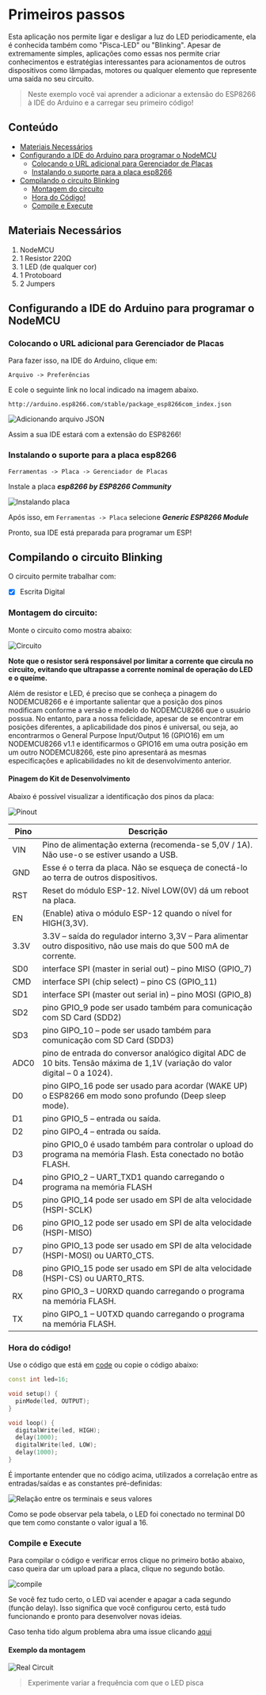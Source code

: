 # Primeiros passos

Esta aplicação nos permite ligar e desligar a luz do LED periodicamente, ela é conhecida também como "Pisca-LED" ou "Blinking". Apesar de extremamente simples, aplicações como essas nos permite criar conhecimentos e estratégias interessantes para acionamentos de outros dispositivos como lâmpadas, motores ou qualquer elemento que represente uma saída no seu circuito. 

> Neste exemplo você vai aprender a adicionar a extensão do ESP8266 à IDE do Arduino e a carregar seu primeiro código!

## Conteúdo
- [Materiais Necessários](#materiais-necessários)
- [Configurando a IDE do Arduino para programar o NodeMCU](#configurando-a-ide-do-Arduino-para-programar-o-nodemcu)
  - [Colocando o URL adicional para Gerenciador de Placas](#colocando-o-url-adicional-para-gerenciador-de-placas)
  - [Instalando o suporte para a placa esp8266](#instalando-o-suporte-para-a-placa-esp8266)
- [Compilando o circuito Blinking](#compilando-o-circuito-blinking)
  - [Montagem do circuito](#montagem-do-circuito)
  - [Hora do Código!](#hora-do-c&oacute;digo)
  - [Compile e Execute](#compile-e-execute)


## Materiais Necessários
1. NodeMCU
2. 1 Resistor 220Ω
3. 1 LED (de qualquer cor)
4. 1 Protoboard
5. 2 Jumpers

## Configurando a IDE do Arduino para programar o NodeMCU 

### Colocando o URL adicional para Gerenciador de Placas

Para fazer isso, na IDE do Arduino, clique em:

```Arquivo -> Preferências```

E cole o seguinte link no local indicado na imagem abaixo.

```http://arduino.esp8266.com/stable/package_esp8266com_index.json```

![Adicionando arquivo JSON](assets/JSON.png)

Assim a sua IDE estará com a extensão do ESP8266!

### Instalando o suporte para a placa esp8266

```Ferramentas -> Placa -> Gerenciador de Placas``` 

Instale a placa _**esp8266 by ESP8266 Community**_

![Instalando placa](assets/board.png)

Após isso, em ```Ferramentas -> Placa``` selecione _**Generic ESP8266 Module**_

Pronto, sua IDE está preparada para programar um ESP!

## Compilando o circuito Blinking

O circuito permite trabalhar com:

- [x] Escrita Digital

### Montagem do circuito:

Monte o circuito como mostra abaixo:

![Circuito](assets/ckt.png)

**Note que o resistor será responsável por limitar a corrente que circula no circuito, evitando que ultrapasse a corrente nominal de operação do LED e o queime.**

Além de resistor e LED, é preciso que se conheça a pinagem do NODEMCU8266 e é importante salientar que a posição dos pinos modificam conforme a versão e modelo do NODEMCU8266 que o usuário possua. No entanto, para a nossa felicidade, apesar de se encontrar em posições diferentes, a aplicabilidade dos pinos é universal, ou seja, ao encontrarmos o General Purpose Input/Output 16 (GPIO16) em um NODEMCU8266 v1.1 e identificarmos o GPIO16 em uma outra posição em um outro NODEMCU8266, este pino apresentará as mesmas especificações e aplicabilidades no kit de desenvolvimento anterior.

#### Pinagem do Kit de Desenvolvimento

Abaixo é possível visualizar a identificação dos pinos da placa:

![Pinout](assets/pinoutv3.png)


| Pino | Descrição |
| -------- | -------- |
| VIN  | Pino de alimentação externa (recomenda-se 5,0V / 1A). Não use-o se estiver usando a USB.     |
| GND  | Esse é o terra da placa. Não se esqueça de conectá-lo ao terra de outros dispositivos.   |
| RST     | Reset do módulo ESP-12. Nível LOW(0V) dá um reboot na placa.    | 
| EN    | (Enable) ativa o módulo ESP-12 quando o nível for HIGH(3,3V).     | 
| 3.3V     | 3.3V – saída do regulador interno 3,3V – Para alimentar outro dispositivo, não use mais do que 500 mA de corrente. | 
| SD0 | interface SPI (master in serial out) – pino MISO (GPIO_7) |
| CMD | interface SPI (chip select) – pino CS (GPIO_11) |
| SD1 |  interface SPI (master out serial in) – pino MOSI (GPIO_8) |
| SD2 | pino GPIO_9 pode ser usado também para comunicação com SD Card (SDD2) |
| SD3 | pino GIPO_10 – pode ser usado também para comunicação com SD Card (SDD3) |
| ADC0 | pino de entrada do conversor analógico digital ADC de 10 bits. Tensão máxima de 1,1V (variação do valor digital – 0 a 1024).|
|D0 | pino GIPO_16 pode ser usado para acordar (WAKE UP) o ESP8266 em modo sono profundo (Deep sleep mode).|
| D1 | pino GPIO_5 – entrada ou saída.|
|   D2 | pino GIPO_4 – entrada ou saída.|
|  D3 | pino GPIO_0 é usado também para controlar o upload do programa na memória Flash. Esta conectado no botão FLASH.|
| D4 | pino GPIO_2 – UART_TXD1 quando carregando o programa na memória FLASH|
|D5 | pino GPIO_14  pode ser usado em SPI de alta velocidade (HSPI-SCLK)|
| D6 | pino GPIO_12  pode ser usado em SPI de alta velocidade (HSPI-MISO)|
| D7 | pino GPIO_13  pode ser usado em SPI de alta velocidade (HSPI-MOSI) ou UART0_CTS.|
| D8 | pino GPIO_15  pode ser usado em SPI de alta velocidade (HSPI-CS) ou UART0_RTS.|
| RX |pino GPIO_3 – U0RXD quando carregando o programa na memória FLASH.|
| TX | pino GIPO_1 – U0TXD quando carregando o programa na memória FLASH.|

### Hora do código!

Use o código que está em [code](code) ou copie o código abaixo:

```C++
const int led=16;

void setup() {
  pinMode(led, OUTPUT);
}

void loop() {
  digitalWrite(led, HIGH);
  delay(1000);
  digitalWrite(led, LOW);
  delay(1000);                 
}
```
É importante entender que no código acima, utilizados a correlação entre as entradas/saídas e as constantes pré-definidas:

![Relação entre os terminais e seus valores](assets/11.png)

Como se pode observar pela tabela, o LED foi conectado no terminal D0 que tem como constante o valor igual a 16.

### Compile e Execute

Para compilar o código e verificar erros clique no primeiro botão abaixo, caso queira dar um upload para a placa, clique no segundo botão.

![compile](assets/compile.png)

Se você fez tudo certo, o LED vai acender e apagar a cada segundo (função delay). Isso significa que você configurou certo, está tudo funcionando e pronto para desenvolver novas ideias.

Caso tenha tido algum problema abra uma issue clicando [aqui](https://github.com/PETEletricaUFBA/IoT/issues/new) 

#### Exemplo da montagem
![Real Circuit](assets/circuitoGif1.gif)

> Experimente variar a frequência com que o LED pisca


